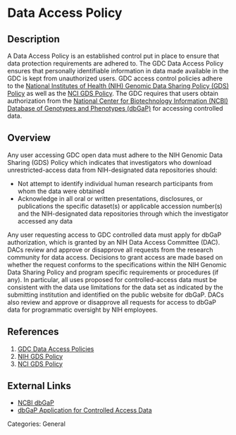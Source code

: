 # Data Access Policy #
## Description ##
A Data Access Policy is an established control put in place to ensure that data protection requirements are adhered to. The GDC Data Access Policy ensures that personally identifiable information in data made available in the GDC is kept from unauthorized users. GDC access control policies adhere to the [National Institutes of Health (NIH) Genomic Data Sharing Policy (GDS) Policy](https://gds.nih.gov/03policy2.html) as well as the [NCI GDS Policy](https://www.cancer.gov/grants-training/grants-management/nci-policies/genomic-data). The GDC requires that users obtain authorization from the [National Center for Biotechnology Information (NCBI) Database of Genotypes and Phenotypes (dbGaP)](https://www.ncbi.nlm.nih.gov/gap) for accessing controlled data.

## Overview ##
Any user accessing GDC open data must adhere to the NIH Genomic Data Sharing (GDS) Policy which indicates that investigators who download unrestricted-access data from NIH-designated data repositories should:

* Not attempt to identify individual human research participants from whom the data were obtained
* Acknowledge in all oral or written presentations, disclosures, or publications the specific dataset(s) or applicable accession number(s) and the NIH-designated data repositories through which the investigator accessed any data

Any user requesting access to GDC controlled data must apply for dbGaP authorization, which is granted by an NIH Data Access Committee (DAC). DACs review and approve or disapprove all requests from the research community for data access.  Decisions to grant access are made based on whether the request conforms to the specifications within the NIH Genomic Data Sharing Policy and program specific requirements or procedures (if any). In particular, all uses proposed for controlled-access data must be consistent with the data use limitations for the data set as indicated by the submitting institution and identified on the public website for dbGaP. DACs also review and approve or disapprove all requests for access to dbGaP data for programmatic oversight by NIH employees.

## References ##
1. [GDC Data Access Policies](https://gdc.cancer.gov/access-data/data-access-policies)
2. [NIH GDS Policy](https://gds.nih.gov/03policy2.html)
3. [NCI GDS Policy](https://www.cancer.gov/grants-training/grants-management/nci-policies/genomic-data)

## External Links ##
* [NCBI dbGaP](https://www.ncbi.nlm.nih.gov/gap)
* [dbGaP Application for Controlled Access Data](https://dbgap.ncbi.nlm.nih.gov/aa/wga.cgi?page=login)

Categories: General
